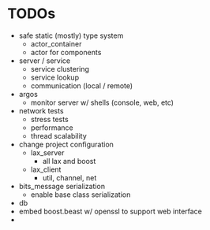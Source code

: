 # TODOs

- safe static (mostly) type system 
  - actor_container 
  - actor for components
- server / service 
  - service clustering
  - service lookup
  - communication (local / remote)
- argos
  - monitor server w/ shells (console, web, etc)
- network tests
  - stress tests
  - performance 
  - thread scalability
- change project configuration 
  - lax_server 
    - all lax and boost
  - lax_client 
    - util, channel, net 
- bits_message serialization 
  - enable base class serialization 
- db
- embed boost.beast w/ openssl to support web interface 
- ​